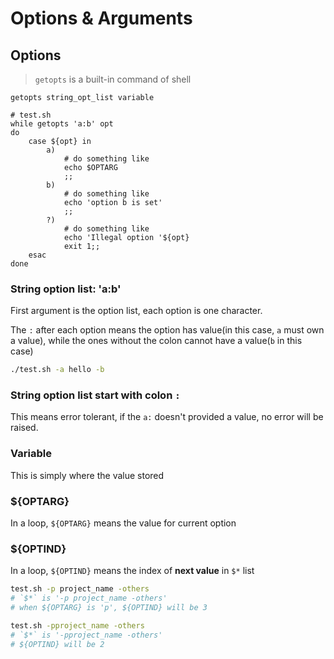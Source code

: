 # Options & Arguments

## Options

> `getopts` is a built-in command of shell

```shell
getopts string_opt_list variable
```

```shell
# test.sh
while getopts 'a:b' opt
do
    case ${opt} in
        a) 
            # do something like
            echo $OPTARG
            ;;
        b)
            # do something like
            echo 'option b is set'
            ;;
        ?)
            # do something like
            echo 'Illegal option '${opt}
            exit 1;;
    esac
done
```

### String option list: 'a:b'

First argument is the option list, each option is one character.

The `:` after each option means the option has value(in this case, `a` must own a value), while the ones without the colon cannot have a value(`b` in this case)

```bash
./test.sh -a hello -b
```

### String option list start with colon `:`

This means error tolerant, if the `a:` doesn't provided a value, no error will be raised.

### Variable

This is simply where the value stored

### ${OPTARG}

In a loop, `${OPTARG}` means the value for current option

### ${OPTIND}

In a loop, `${OPTIND}` means the index of **next value** in `$*` list

```bash
test.sh -p project_name -others
# `$*` is '-p project_name -others'
# when ${OPTARG} is 'p', ${OPTIND} will be 3

test.sh -pproject_name -others
# `$*` is '-pproject_name -others'
# ${OPTIND} will be 2
```

